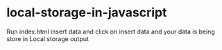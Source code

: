 # local-storage-in-javascript
Run index.html
insert data and click on insert data
and your data is being store in Local storage output